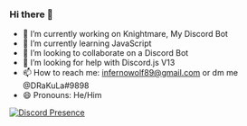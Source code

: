 ### Hi there 👋

- 🔭 I’m currently working on Knightmare, My Discord Bot
- 🌱 I’m currently learning JavaScript 
- 👯 I’m looking to collaborate on a Discord Bot
- 🤔 I’m looking for help with Discord.js V13
- 📫 How to reach me: infernowolf89@gmail.com or dm me @DRaKuLa#9898
- 😄 Pronouns: He/Him

[![Discord Presence](https://lanyard-profile-readme.vercel.app/api/578243249450254349)](https://discord.com/users/578243249450254349)
